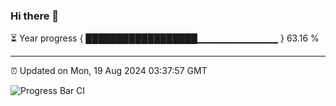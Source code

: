 ### Hi there 👋

⏳ Year progress { ██████████████████▁▁▁▁▁▁▁▁▁▁▁▁ } 63.16 %

---

⏰ Updated on Mon, 19 Aug 2024 03:37:57 GMT

![Progress Bar CI](https://github.com/IshwaranRudhara/GIT-ACTION/workflows/Progress%20Bar%20CI/badge.svg)
